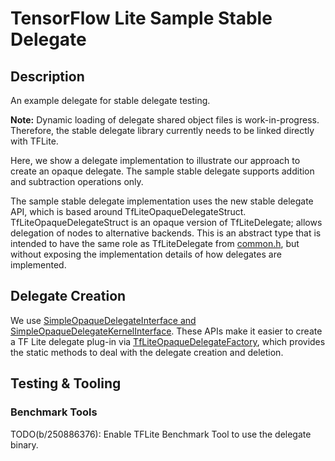 # TensorFlow Lite Sample Stable Delegate

## Description

An example delegate for stable delegate testing.

**Note:** Dynamic loading of delegate shared object files is work-in-progress.
Therefore, the stable delegate library currently needs to be linked directly
with TFLite.

Here, we show a delegate implementation to illustrate our approach to create an
opaque delegate. The sample stable delegate supports addition and subtraction
operations only.

The sample stable delegate implementation uses the new stable delegate API,
which is based around TfLiteOpaqueDelegateStruct. TfLiteOpaqueDelegateStruct is
an opaque version of TfLiteDelegate; allows delegation of nodes to alternative
backends. This is an abstract type that is intended to have the same role as
TfLiteDelegate from
[common.h](https://github.com/tensorflow/tensorflow/blob/master/tensorflow/lite/c/common.h),
but without exposing the implementation details of how delegates are
implemented.

## Delegate Creation

We use
[SimpleOpaqueDelegateInterface and SimpleOpaqueDelegateKernelInterface](https://github.com/tensorflow/tensorflow/blob/master/tensorflow/lite/delegates/utils/simple_opaque_delegate.h).
These APIs make it easier to create a TF Lite delegate plug-in via
[TfLiteOpaqueDelegateFactory](https://github.com/tensorflow/tensorflow/blob/master/tensorflow/lite/delegates/utils/simple_opaque_delegate.h),
which provides the static methods to deal with the delegate creation and
deletion.

## Testing & Tooling

### Benchmark Tools

TODO(b/250886376): Enable TFLite Benchmark Tool to use the delegate binary.
